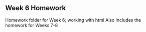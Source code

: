 ## Week 6 Homework
Homework folder for Week 6; working with html
Also includes the homework for Weeks 7-8